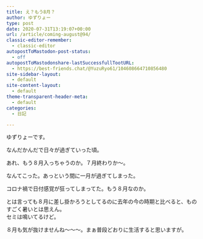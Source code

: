 ```yaml
---
title: え？もう8月？
author: ゆずりょー
type: post
date: 2020-07-31T13:19:07+00:00
url: /article/coming-august@94/
classic-editor-remember:
  - classic-editor
autopostToMastodon-post-status:
  - off
autopostToMastodonshare-lastSuccessfullTootURL:
  - https://best-friends.chat/@YuzuRyo61/104608664710856480
site-sidebar-layout:
  - default
site-content-layout:
  - default
theme-transparent-header-meta:
  - default
categories:
  - 日記

---
```

ゆずりょーです。

なんだかんだで日々が過ぎていった頃。

あれ、もう８月入っちゃうのか。７月終わりか～。

なんてこった。あっという間に一月が過ぎてしまった。

コロナ禍で日付感覚が狂ってしまってた。もう８月なのか。

とは言っても８月に差し掛かろうとしてるのに去年の今の時期と比べると、ものすごく暑いとは思えん。  
セミは鳴いてるけど。

８月も気が抜けませんね～～～。まぁ普段どおりに生活すると思いますが。